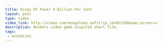 ```yaml
---
title: Kings Of Power 4 Billion Per Cent
layout: post
type: video
video_link: http://vimeo.com/moogaloop.swf?clip_id=852200&amp;server=vimeo.com&amp;show_title=1&amp;show_byline=0&amp;show_portrait=0&amp;color=00adef&amp;fullscreen=1
description: Bonkers video game-inspired short film.
tags:
 - animation
---
```

&nbsp;